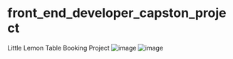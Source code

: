 # front_end_developer_capston_project
 Little Lemon Table Booking Project
![image](https://github.com/user-attachments/assets/c5826e51-eaa7-4b07-9b65-43bc02d07b43)
![image](https://github.com/user-attachments/assets/2db782f2-f07e-47a1-8720-f18fbbd972ad)
